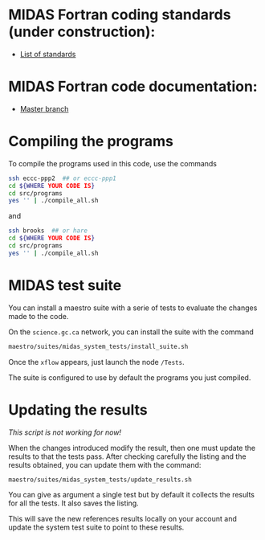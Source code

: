 # MIDAS Fortran coding standards (under construction):

* [List of standards](https://wiki.cmc.ec.gc.ca/wiki/MIDAS/Coding_Standards)

# MIDAS Fortran code documentation:

* [Master branch](http://hpfx.science.gc.ca/~erv000/midas-doc/latest)

# Compiling the programs

To compile the programs used in this code, use the commands
```bash
ssh eccc-ppp2  ## or eccc-ppp1
cd ${WHERE YOUR CODE IS}
cd src/programs
yes '' | ./compile_all.sh
```
and
```bash
ssh brooks  ## or hare
cd ${WHERE YOUR CODE IS}
cd src/programs
yes '' | ./compile_all.sh
```

# MIDAS test suite

You can install a maestro suite with a serie of tests to evaluate the
changes made to the code.

On the `science.gc.ca` network, you can install the suite with the command
```bash
maestro/suites/midas_system_tests/install_suite.sh
```

Once the `xflow` appears, just launch the node `/Tests`.

The suite is configured to use by default the programs you just
compiled.

# Updating the results

*This script is not working for now!*

When the changes introduced modify the result, then one must update the
results to that the tests pass.  After checking carefully the listing
and the results obtained, you can update them with the command:
```bash
maestro/suites/midas_system_tests/update_results.sh
```

You can give as argument a single test but by default it collects the
results for all the tests.  It also saves the listing.

This will save the new references results locally on your account and
update the system test suite to point to these results.


